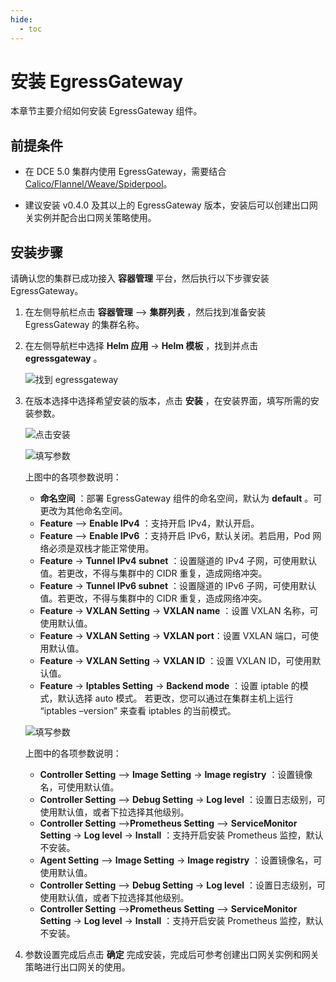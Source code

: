 ```yaml
---
hide:
  - toc
---
```


# 安装 EgressGateway

本章节主要介绍如何安装 EgressGateway 组件。

## 前提条件

- 在 DCE 5.0 集群内使用 EgressGateway，需要结合 [Calico/Flannel/Weave/Spiderpool](../../modules/egressgateway/usage.md)。

- 建议安装 v0.4.0 及其以上的 EgressGateway 版本，安装后可以创建出口网关实例并配合出口网关策略使用。

## 安装步骤

请确认您的集群已成功接入 __容器管理__ 平台，然后执行以下步骤安装 EgressGateway。

1. 在左侧导航栏点击 __容器管理__ —> __集群列表__ ，然后找到准备安装 EgressGateway 的集群名称。

1. 在左侧导航栏中选择 __Helm 应用__ -> __Helm 模板__ ，找到并点击 __egressgateway__ 。

    ![找到 egressgateway](../../images/egress-install-1.png)

1. 在版本选择中选择希望安装的版本，点击 __安装__ ，在安装界面，填写所需的安装参数。

    ![点击安装](../../images/egress-install-2.png)

    ![填写参数](../../images/egress-install-3.png)

    上图中的各项参数说明：

    - __命名空间__ ：部署 EgressGateway 组件的命名空间，默认为 __default__ 。可更改为其他命名空间。
    - __Feature__ —> __Enable IPv4__ ：支持开启 IPv4，默认开启。
    - __Feature__ —> __Enable IPv6__ ：支持开启 IPv6，默认关闭。若启用，Pod 网络必须是双栈才能正常使用。
    - __Feature__ -> __Tunnel IPv4 subnet__ ：设置隧道的 IPv4 子网，可使用默认值。若更改，不得与集群中的 CIDR 重复，造成网络冲突。
    - __Feature__ -> __Tunnel IPv6 subnet__ ：设置隧道的 IPv6 子网，可使用默认值。若更改，不得与集群中的 CIDR 重复，造成网络冲突。
    - __Feature__ -> __VXLAN Setting__ -> __VXLAN name__ ：设置 VXLAN 名称，可使用默认值。
    - __Feature__ -> __VXLAN Setting__ -> __VXLAN port__：设置 VXLAN 端口，可使用默认值。
    - __Feature__ -> __VXLAN Setting__ -> __VXLAN ID__ ：设置 VXLAN ID，可使用默认值。
    - __Feature__ -> __Iptables Setting__ -> __Backend mode__ ：设置 iptable 的模式，默认选择 auto 模式。
      若更改，您可以通过在集群主机上运行 “iptables –version” 来查看 iptables 的当前模式。

    ![填写参数](../../images/egress-install-4.png)

    上图中的各项参数说明：

    - __Controller Setting__ —> __Image Setting__ -> __Image registry__ ：设置镜像名，可使用默认值。
    - __Controller Setting__ —> __Debug Setting__ -> __Log level__ ：设置日志级别，可使用默认值，或者下拉选择其他级别。
    - __Controller Setting__ —>__Prometheus Setting__ —> __ServiceMonitor Setting__ -> __Log level__ -> __Install__ ：支持开启安装 Prometheus 监控，默认不安装。
    - __Agent Setting__ —> __Image Setting__ -> __Image registry__ ：设置镜像名，可使用默认值。
    - __Controller Setting__ —> __Debug Setting__ -> __Log level__ ：设置日志级别，可使用默认值，或者下拉选择其他级别。
    - __Controller Setting__ —>__Prometheus Setting__ —> __ServiceMonitor Setting__ -> __Log level__ -> __Install__ ：支持开启安装 Prometheus 监控，默认不安装。

1. 参数设置完成后点击 __确定__ 完成安装，完成后可参考创建出口网关实例和网关策略进行出口网关的使用。
